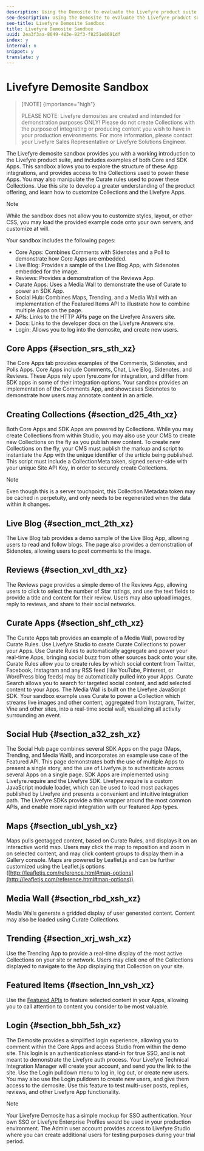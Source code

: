 ```yaml
---
description: Using the Demosite to evaluate the Livefyre product suite.
seo-description: Using the Demosite to evaluate the Livefyre product suite.
seo-title: Livefyre Demosite Sandbox
title: Livefyre Demosite Sandbox
uuid: 2ea3f3aa-8649-483e-82f3-f8251e8691df
index: y
internal: n
snippet: y
translate: y
---
```


# Livefyre Demosite Sandbox


>[!NOTE] {importance="high"}
>
>PLEASE NOTE: Livefyre demosites are created and intended for demonstration purposes ONLY! Please do not create Collections with the purpose of integrating or producing content you wish to have in your production environments. For more information, please contact your Livefyre Sales Representative or Livefyre Solutions Engineer.

The Livefyre demosite sandbox provides you with a working introduction to the Livefyre product suite, and includes examples of both Core and SDK Apps. This sandbox allows you to explore the structure of these App integrations, and provides access to the Collections used to power these Apps. You may also manipulate the Curate rules used to power these Collections. Use this site to develop a greater understanding of the product offering, and learn how to customize Collections and the Livefyre Apps.

>[!NOTE]
>
>While the sandbox does not allow you to customize styles, layout, or other CSS, you may load the provided example code onto your own servers, and customize at will.

Your sandbox includes the following pages:

* Core Apps: Combines Comments with Sidenotes and a Poll to demonstrate how Core Apps are embedded.
* Live Blog: Provides a sample of the Live Blog App, with Sidenotes embedded for the image.
* Reviews: Provides a demonstration of the Reviews App.
* Curate Apps: Uses a Media Wall to demonstrate the use of Curate to power an SDK App.
* Social Hub: Combines Maps, Trending, and a Media Wall with an implementation of the Featured Items API to illustrate how to combine multiple Apps on the page.
* APIs: Links to the HTTP APIs page on the Livefyre Answers site.
* Docs: Links to the developer docs on the Livefyre Answers site.
* Login: Allows you to log into the demosite, and create new users.

## Core Apps {#section_srs_sth_xz}

The Core Apps tab provides examples of the Comments, Sidenotes, and Polls Apps.
Core Apps include Comments, Chat, Live Blog, Sidenotes, and Reviews. These Apps rely upon fyre.conv for integration, and differ from SDK apps in some of their integration options. Your sandbox provides an implementation of the Comments App, and showcases Sidenotes to demonstrate how users may annotate content in an article.

## Creating Collections {#section_d25_4th_xz}

Both Core Apps and SDK Apps are powered by Collections.
While you may create Collections from within Studio, you may also use your CMS to create new Collections on the fly as you publish new content. To create new Collections on the fly, your CMS must publish the markup and script to instantiate the App with the unique identifier of the article being published. This script must include a CollectionMeta token, signed server-side with your unique Site API Key, in order to securely create Collections.

>[!NOTE]
>
>Even though this is a server touchpoint, this Collection Metadata token may be cached in perpetuity, and only needs to be regenerated when the data within it changes.


## Live Blog {#section_mct_2th_xz}

The Live Blog tab provides a demo sample of the Live Blog App, allowing users to read and follow blogs. The page also provides a demonstration of Sidenotes, allowing users to post comments to the image.

## Reviews {#section_xvl_dth_xz}

The Reviews page provides a simple demo of the Reviews App, allowing users to click to select the number of Star ratings, and use the text fields to provide a title and content for their review.
Users may also upload images, reply to reviews, and share to their social networks.

## Curate Apps {#section_shf_cth_xz}

The Curate Apps tab provides an example of a Media Wall, powered by Curate Rules.
Use Livefyre Studio to create Curate Collections to power your Apps. Use Curate Rules to automatically aggregate and power your real-time Apps, bringing social buzz from other sources back onto your site. Curate Rules allow you to create rules by which social content from Twitter, Facebook, Instagram and any RSS feed (like YouTube, Pinterest, or WordPress blog feeds) may be automatically pulled into your Apps. Curate Search allows you to search for targeted social content, and add selected content to your Apps.
The Media Wall is built on the Livefyre JavaScript SDK. Your sandbox example uses Curate to power a Collection which streams live images and other content, aggregated from Instagram, Twitter, Vine and other sites, into a real-time social wall, visualizing all activity surrounding an event.

## Social Hub {#section_a32_zsh_xz}

The Social Hub page combines several SDK Apps on the page (Maps, Trending, and Media Wall), and incorporates an example use case of the Featured API. This page demonstrates both the use of multiple Apps to present a single story, and the use of Livefyre.js to authenticate across several Apps on a single page.
SDK Apps are implemented using Livefyre.require and the Livefyre SDK. Livefyre.require is a custom JavaScript module loader, which can be used to load most packages published by Livefyre and presents a convenient and intuitive integration path. The Livefyre SDKs provide a thin wrapper around the most common APIs, and enable more rapid integration with our featured App types.

## Maps {#section_ubl_ysh_xz}

Maps pulls geotagged content, based on Curate Rules, and displays it on an interactive world map. Users may click the map to reposition and zoom in on selected content, and may click content groups to display them in a Gallery console. Maps are powered by Leaflet.js and can be further customized using the Leaflet.js options ([http://leafletjs.com/reference.html#map-options](http://leafletjs.com/reference.html#map-options)).

## Media Wall {#section_rbd_xsh_xz}

Media Walls generate a gridded display of user generated content. Content may also be loaded using Curate Collections.

## Trending {#section_xrj_wsh_xz}

Use the Trending App to provide a real-time display of the most active Collections on your site or network. Users may click one of the Collections displayed to navigate to the App displaying that Collection on your site.

## Featured Items {#section_lnn_vsh_xz}

Use the [Featured APIs](http://livefyre-devhub-production.herokuapp.com/developers/api-reference/#feature) to feature selected content in your Apps, allowing you to call attention to content you consider to be most valuable.

## Login {#section_bbh_5sh_xz}

The Demosite provides a simplified login experience, allowing you to comment within the Core Apps and access Studio from within the demo site. This login is an authenticationless stand-in for true SSO, and is not meant to demonstrate the Livefyre auth process.
Your Livefyre Technical Integration Manager will create your account, and send you the link to the site. Use the Login pulldown menu to log in, log out, or create new users. You may also use the Login pulldown to create new users, and give them access to the demosite. Use this feature to test multi-user posts, replies, reviews, and other Livefyre App functionality.

>[!NOTE]
>
>Your Livefyre Demosite has a simple mockup for SSO authentication. Your own SSO or Livefyre Enterprise Profiles would be used in your production environment. The Admin user account provides access to Livefyre Studio where you can create additional users for testing purposes during your trial period.

